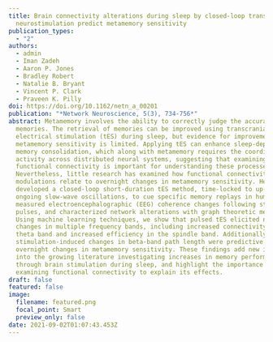 ```yaml
---
title: Brain connectivity alterations during sleep by closed-loop transcranial
  neurostimulation predict metamemory sensitivity
publication_types:
  - "2"
authors:
  - admin
  - Iman Zadeh
  - Aaron P. Jones
  - Bradley Robert
  - Natalie B. Bryant
  - Vincent P. Clark
  - Praveen K. Pilly
doi: https://doi.org/10.1162/netn_a_00201
publication: "*Network Neuroscience, 5(3), 734-756*"
abstract: Metamemory involves the ability to correctly judge the accuracy of our
  memories. The retrieval of memories can be improved using transcranial
  electrical stimulation (tES) during sleep, but evidence for improvements to
  metamemory sensitivity is limited. Applying tES can enhance sleep-dependent
  memory consolidation, which along with metamemory requires the coordination of
  activity across distributed neural systems, suggesting that examining
  functional connectivity is important for understanding these processes.
  Nevertheless, little research has examined how functional connectivity
  modulations relate to overnight changes in metamemory sensitivity. Here, we
  developed a closed-loop short-duration tES method, time-locked to up-states of
  ongoing slow-wave oscillations, to cue specific memory replays in humans. We
  measured electroencephalographic (EEG) coherence changes following stimulation
  pulses, and characterized network alterations with graph theoretic metrics.
  Using machine learning techniques, we show that pulsed tES elicited network
  changes in multiple frequency bands, including increased connectivity in the
  theta band and increased efficiency in the spindle band. Additionally,
  stimulation-induced changes in beta-band path length were predictive of
  overnight changes in metamemory sensitivity. These findings add new insights
  into the growing literature investigating increases in memory performance
  through brain stimulation during sleep, and highlight the importance of
  examining functional connectivity to explain its effects.
draft: false
featured: false
image:
  filename: featured.png
  focal_point: Smart
  preview_only: false
date: 2021-09-02T01:07:43.453Z
---
```

